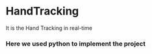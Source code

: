 # HandTracking
It is the Hand Tracking in real-time

### Here we used python to implement the project
